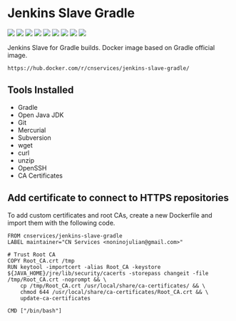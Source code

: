 # Jenkins Slave Gradle

[![](https://img.shields.io/docker/pulls/cnservices/jenkins-slave-gradle.svg)](https://hub.docker.com/r/cnservices/jenkins-slave-gradle/)
[![](hhttps://img.shields.io/docker/build/cnservices/jenkins-slave-gradle)](https://hub.docker.com/r/cnservices/jenkins-slave-gradle/)
[![](https://img.shields.io/docker/automated/cnservices/jenkins-slave-gradle)](https://hub.docker.com/r/cnservices/jenkins-slave-gradle/)
[![](https://img.shields.io/docker/stars/cnservices/jenkins-slave-gradle)](https://hub.docker.com/r/cnservices/jenkins-slave-gradle/)
[![](https://img.shields.io/github/license/cn-docker/jenkins-slave-gradle)](https://github.com/cn-docker/jenkins-slave-gradle)
[![](https://img.shields.io/github/issues/cn-docker/jenkins-slave-gradle)](https://github.com/cn-docker/jenkins-slave-gradle)
[![](https://img.shields.io/github/issues-closed/cn-docker/jenkins-slave-gradle)](https://github.com/cn-docker/jenkins-slave-gradle)
[![](https://img.shields.io/github/languages/code-size/cn-docker/jenkins-slave-gradle)](https://github.com/cn-docker/jenkins-slave-gradle)
[![](https://img.shields.io/github/repo-size/cn-docker/jenkins-slave-gradle)](https://github.com/cn-docker/jenkins-slave-gradle)

Jenkins Slave for Gradle builds. Docker image based on Gradle official image.

	https://hub.docker.com/r/cnservices/jenkins-slave-gradle/

## Tools Installed ##

- Gradle
- Open Java JDK
- Git
- Mercurial
- Subversion
- wget
- curl
- unzip
- OpenSSH
- CA Certificates

## Add certificate to connect to HTTPS repositories

To add custom certificates and root CAs, create a new Dockerfile and import them with the following code.

	FROM cnservices/jenkins-slave-gradle
	LABEL maintainer="CN Services <noninojulian@gmail.com>"

	# Trust Root CA
	COPY Root_CA.crt /tmp
	RUN keytool -importcert -alias Root_CA -keystore ${JAVA_HOME}/jre/lib/security/cacerts -storepass changeit -file /tmp/Root_CA.crt -noprompt && \
		cp /tmp/Root_CA.crt /usr/local/share/ca-certificates/ && \
		chmod 644 /usr/local/share/ca-certificates/Root_CA.crt && \
		update-ca-certificates

	CMD ["/bin/bash"]
